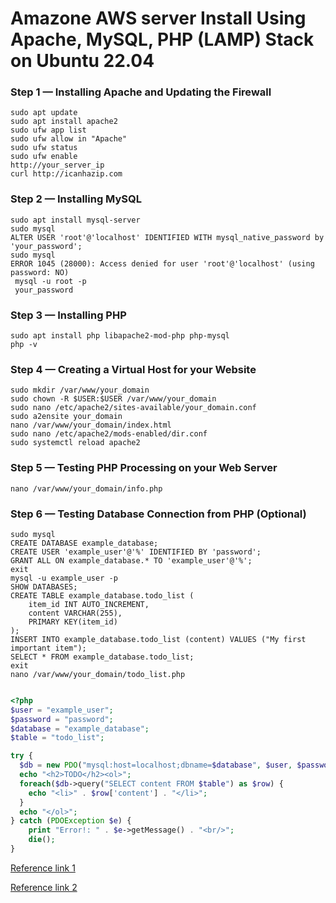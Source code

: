 #  Amazone AWS server Install Using Apache, MySQL, PHP (LAMP) Stack on Ubuntu 22.04 
### Step 1 — Installing Apache and Updating the Firewall
```
sudo apt update
sudo apt install apache2
sudo ufw app list
sudo ufw allow in "Apache"
sudo ufw status
sudo ufw enable
http://your_server_ip
curl http://icanhazip.com
```
### Step 2 — Installing MySQL
```
sudo apt install mysql-server
sudo mysql
ALTER USER 'root'@'localhost' IDENTIFIED WITH mysql_native_password by 'your_password';
sudo mysql
ERROR 1045 (28000): Access denied for user 'root'@'localhost' (using password: NO)
 mysql -u root -p
 your_password
```
### Step 3 — Installing PHP
```
sudo apt install php libapache2-mod-php php-mysql
php -v
```
### Step 4 — Creating a Virtual Host for your Website
```
sudo mkdir /var/www/your_domain
sudo chown -R $USER:$USER /var/www/your_domain
sudo nano /etc/apache2/sites-available/your_domain.conf
sudo a2ensite your_domain
nano /var/www/your_domain/index.html
sudo nano /etc/apache2/mods-enabled/dir.conf
sudo systemctl reload apache2
```
### Step 5 — Testing PHP Processing on your Web Server
```
nano /var/www/your_domain/info.php
```
### Step 6 — Testing Database Connection from PHP (Optional)
```
sudo mysql
CREATE DATABASE example_database;
CREATE USER 'example_user'@'%' IDENTIFIED BY 'password';
GRANT ALL ON example_database.* TO 'example_user'@'%';
exit
mysql -u example_user -p
SHOW DATABASES;
CREATE TABLE example_database.todo_list (
	item_id INT AUTO_INCREMENT,
	content VARCHAR(255),
	PRIMARY KEY(item_id)
);
INSERT INTO example_database.todo_list (content) VALUES ("My first important item");
SELECT * FROM example_database.todo_list;
exit
nano /var/www/your_domain/todo_list.php

```
```php

<?php
$user = "example_user";
$password = "password";
$database = "example_database";
$table = "todo_list";

try {
  $db = new PDO("mysql:host=localhost;dbname=$database", $user, $password);
  echo "<h2>TODO</h2><ol>"; 
  foreach($db->query("SELECT content FROM $table") as $row) {
    echo "<li>" . $row['content'] . "</li>";
  }
  echo "</ol>";
} catch (PDOException $e) {
    print "Error!: " . $e->getMessage() . "<br/>";
    die();
}
```

[Reference link 1](https://www.digitalocean.com/community/tutorials/how-to-install-the-apache-web-server-on-ubuntu-22-04)

[Reference link 2](https://www.digitalocean.com/community/tutorials/how-to-install-linux-apache-mysql-php-lamp-stack-on-ubuntu-22-04)
